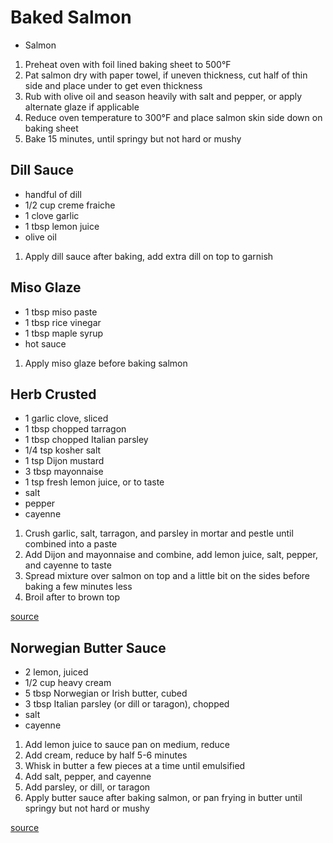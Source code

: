 # Baked Salmon

* Salmon

1. Preheat oven with foil lined baking sheet to 500°F
1. Pat salmon dry with paper towel, if uneven thickness, cut half of thin side and place under to get even thickness
1. Rub with olive oil and season heavily with salt and pepper, or apply alternate glaze if applicable
1. Reduce oven temperature to 300°F and place salmon skin side down on baking sheet
1. Bake 15 minutes, until springy but not hard or mushy

## Dill Sauce

* handful of dill
* 1/2 cup creme fraiche
* 1 clove garlic
* 1 tbsp lemon juice
* olive oil

1. Apply dill sauce after baking, add extra dill on top to garnish

## Miso Glaze

* 1 tbsp miso paste
* 1 tbsp rice vinegar
* 1 tbsp maple syrup
* hot sauce

1. Apply miso glaze before baking salmon

## Herb Crusted
* 1 garlic clove, sliced
* 1 tbsp chopped tarragon
* 1 tbsp chopped Italian parsley
* 1/4 tsp kosher salt
* 1 tsp Dijon mustard
* 3 tbsp mayonnaise
* 1 tsp fresh lemon juice, or to taste
* salt
* pepper
* cayenne

1. Crush garlic, salt, tarragon, and parsley in mortar and pestle until combined into a paste
1. Add Dijon and mayonnaise and combine, add lemon juice, salt, pepper, and cayenne to taste
1. Spread mixture over salmon on top and a little bit on the sides before baking a few minutes less
1. Broil after to brown top

[source](https://www.youtube.com/watch?v=dV18UBsjagU)

## Norwegian Butter Sauce

* 2 lemon, juiced
* 1/2 cup heavy cream
* 5 tbsp Norwegian or Irish butter, cubed
* 3 tbsp Italian parsley (or dill or taragon), chopped
* salt
* cayenne

1. Add lemon juice to sauce pan on medium, reduce
1. Add cream, reduce by half 5-6 minutes
1. Whisk in butter a few pieces at a time until emulsified
1. Add salt, pepper, and cayenne
1. Add parsley, or dill, or taragon
1. Apply butter sauce after baking salmon, or pan frying in butter until springy but not hard or mushy

[source](https://www.youtube.com/watch?v=Pm0JqeChb_Q)
